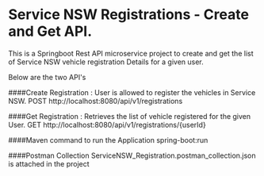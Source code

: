 # Service NSW Registrations - Create and Get API.
This is a Springboot Rest API microservice project to create and get the list of Service NSW vehicle registration Details for a given user.

Below are the two API's

####Create Registration : User is allowed to register the vehicles in Service NSW.
POST http://localhost:8080/api/v1/registrations

####Get Registration  : Retrieves the list of vehicle registered for the given User.
GET http://localhost:8080/api/v1/registrations/{userId}

####Maven command to run the Application
spring-boot:run

####Postman Collection
ServiceNSW_Registration.postman_collection.json is attached in the project 
